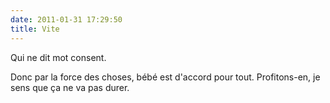 ```yaml
---
date: 2011-01-31 17:29:50
title: Vite
---
```


  Qui ne dit mot consent.

Donc par la force des choses, bébé est d'accord pour tout. Profitons-en, je sens que ça ne va pas durer.
